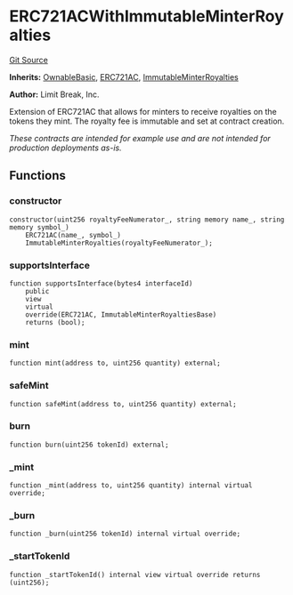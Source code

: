 # ERC721ACWithImmutableMinterRoyalties
[Git Source](https://github.com/zanzai-dev/creator-token-standards/blob/e3ca932d2edc594487078ba2c4da4e803f84d6a3/src/examples/erc721ac/ERC721ACWithImmutableMinterRoyalties.sol)

**Inherits:**
[OwnableBasic](/src/access/OwnableBasic.sol/abstract.OwnableBasic.md), [ERC721AC](/src/erc721c/ERC721AC.sol/abstract.ERC721AC.md), [ImmutableMinterRoyalties](/src/programmable-royalties/ImmutableMinterRoyalties.sol/abstract.ImmutableMinterRoyalties.md)

**Author:**
Limit Break, Inc.

Extension of ERC721AC that allows for minters to receive royalties on the tokens they mint.
The royalty fee is immutable and set at contract creation.

*These contracts are intended for example use and are not intended for production deployments as-is.*


## Functions
### constructor


```solidity
constructor(uint256 royaltyFeeNumerator_, string memory name_, string memory symbol_)
    ERC721AC(name_, symbol_)
    ImmutableMinterRoyalties(royaltyFeeNumerator_);
```

### supportsInterface


```solidity
function supportsInterface(bytes4 interfaceId)
    public
    view
    virtual
    override(ERC721AC, ImmutableMinterRoyaltiesBase)
    returns (bool);
```

### mint


```solidity
function mint(address to, uint256 quantity) external;
```

### safeMint


```solidity
function safeMint(address to, uint256 quantity) external;
```

### burn


```solidity
function burn(uint256 tokenId) external;
```

### _mint


```solidity
function _mint(address to, uint256 quantity) internal virtual override;
```

### _burn


```solidity
function _burn(uint256 tokenId) internal virtual override;
```

### _startTokenId


```solidity
function _startTokenId() internal view virtual override returns (uint256);
```

